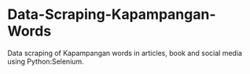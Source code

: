 # Data-Scraping-Kapampangan-Words

Data scraping of Kapampangan words in articles, book and social media using Python:Selenium.
